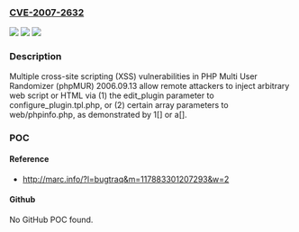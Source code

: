 ### [CVE-2007-2632](https://cve.mitre.org/cgi-bin/cvename.cgi?name=CVE-2007-2632)
![](https://img.shields.io/static/v1?label=Product&message=n%2Fa&color=blue)
![](https://img.shields.io/static/v1?label=Version&message=n%2Fa&color=blue)
![](https://img.shields.io/static/v1?label=Vulnerability&message=n%2Fa&color=brighgreen)

### Description

Multiple cross-site scripting (XSS) vulnerabilities in PHP Multi User Randomizer (phpMUR) 2006.09.13 allow remote attackers to inject arbitrary web script or HTML via (1) the edit_plugin parameter to configure_plugin.tpl.php, or (2) certain array parameters to web/phpinfo.php, as demonstrated by 1[] or a[].

### POC

#### Reference
- http://marc.info/?l=bugtraq&m=117883301207293&w=2

#### Github
No GitHub POC found.

